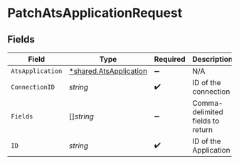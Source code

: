 # PatchAtsApplicationRequest


## Fields

| Field                                                                  | Type                                                                   | Required                                                               | Description                                                            |
| ---------------------------------------------------------------------- | ---------------------------------------------------------------------- | ---------------------------------------------------------------------- | ---------------------------------------------------------------------- |
| `AtsApplication`                                                       | [*shared.AtsApplication](../../../pkg/models/shared/atsapplication.md) | :heavy_minus_sign:                                                     | N/A                                                                    |
| `ConnectionID`                                                         | *string*                                                               | :heavy_check_mark:                                                     | ID of the connection                                                   |
| `Fields`                                                               | []*string*                                                             | :heavy_minus_sign:                                                     | Comma-delimited fields to return                                       |
| `ID`                                                                   | *string*                                                               | :heavy_check_mark:                                                     | ID of the Application                                                  |